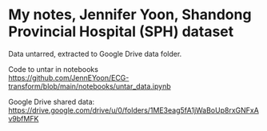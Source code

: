 # My notes, Jennifer Yoon, Shandong Provincial Hospital (SPH) dataset  

Data untarred, extracted to Google Drive data folder.  

Code to untar in notebooks  
https://github.com/JennEYoon/ECG-transform/blob/main/notebooks/untar_data.ipynb  

Google Drive shared data:  
https://drive.google.com/drive/u/0/folders/1ME3eag5fA1jWaBoUp8rxGNFxAv9bfMFK

